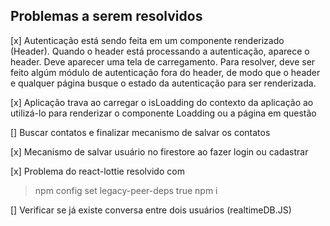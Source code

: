## Problemas a serem resolvidos

[x] Autenticação está sendo feita em um componente renderizado (Header). Quando o header está processando a autenticação, aparece o header. Deve aparecer uma tela de carregamento. Para resolver, deve ser feito algúm módulo de autenticação fora do header, de modo que o header e qualquer página busque o estado da autenticação para ser renderizada.

[x] Aplicação trava ao carregar o isLoadding do contexto da aplicação ao utilizá-lo para renderizar o componente Loadding ou a página em questão

[] Buscar contatos e finalizar mecanismo de salvar os contatos

[x] Mecanismo de salvar usuário no firestore ao fazer login ou cadastrar

[x] Problema do react-lottie resolvido com 
> npm config set legacy-peer-deps true
> npm i

[] Verificar se já existe conversa entre dois usuários (realtimeDB.JS)